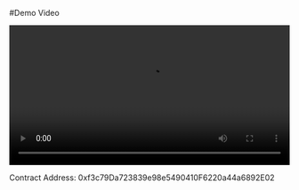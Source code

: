 #Demo Video

<video width="100%" controls>
  <source src="https://drive.google.com/file/d/1etNHIBcTe7MXF2bENABAOv5VMNF650vV/view?usp=drivesdk" type="video/mp4">
  Your browser does not support the video tag.
</video>

Contract Address: 0xf3c79Da723839e98e5490410F6220a44a6892E02
